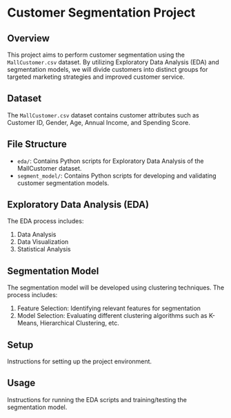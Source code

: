 # Customer Segmentation Project

## Overview
This project aims to perform customer segmentation using the `MallCustomer.csv` dataset. By utilizing Exploratory Data Analysis (EDA) and segmentation models, we will divide customers into distinct groups for targeted marketing strategies and improved customer service.

## Dataset
The `MallCustomer.csv` dataset contains customer attributes such as Customer ID, Gender, Age, Annual Income, and Spending Score.

## File Structure
- `eda/`: Contains Python scripts for Exploratory Data Analysis of the MallCustomer dataset.
- `segment_model/`: Contains Python scripts for developing and validating customer segmentation models.

## Exploratory Data Analysis (EDA)
The EDA process includes:
1. Data Analysis  
2. Data Visualization  
3. Statistical Analysis

## Segmentation Model
The segmentation model will be developed using clustering techniques. The process includes:
1. Feature Selection: Identifying relevant features for segmentation  
2. Model Selection: Evaluating different clustering algorithms such as K-Means, Hierarchical Clustering, etc.

## Setup
Instructions for setting up the project environment.

## Usage
Instructions for running the EDA scripts and training/testing the segmentation model.

